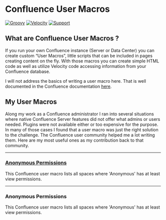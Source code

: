 <h1><img src="https://github.com/glewe/confluence-user-macros/raw/master/img/template_source.png?raw=true" align="left" alt=""/>Confluence User Macros</h1>

[![Groovy](https://img.shields.io/badge/Language-Groovy-informational.svg)](https://groovy-lang.org/)
[![Velocity](https://img.shields.io/badge/Language-Velocity-informational.svg)](https://velocity.apache.org/)
[![Support](https://img.shields.io/badge/Supported-yes-009900.svg)](https://github.com/glewe/confluence-user-macros/issues)

## What are Confluence User Macros ?

If you run your own Confluence instance (Server or Data Center) you can create custom “User Macros”, little scripts that can be included in pages creating content on the fly. With those macros you can create simple HTML code as well as utilize Velocity code accessing information from your Confluence database.

I will not address the basics of writing a user macro here. That is well documented in the Confluence documentation [here](https://confluence.atlassian.com/doc/writing-user-macros-4485.html).

## My User Macros

Along my work as a Confluence administrator I ran into several situations where native Confluence Server features did not offer what admins or users needed. Plugins were not available either or too expensive for the purpose. In many of those cases I found that a user macro was just the right solution to the challenge. The Confluence user community helped me a lot writing them. Here are my most useful ones as my contribution back to that community.

---

### [Anonymous Permissions](/master/src/anonymous-permissions)
<img src="https://github.com/glewe/confluence-user-macros/raw/master/src/anonymous-permissions/kgpg-32.png?raw=true" align="left" alt=""/>
This Confluence user macro lists all spaces where 'Anonymous' has at least view permissions.

---

### Anonymous Permissions
<img src="https://github.com/glewe/confluence-user-macros/raw/master/src/anonymous-permissions/kgpg-32.png?raw=true" align="left" alt=""/>
This Confluence user macro lists all spaces where 'Anonymous' has at least view permissions.
